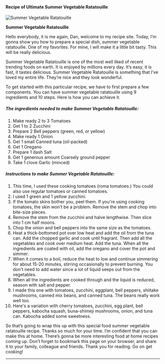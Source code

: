             

#### Recipe of Ultimate Summer Vegetable Ratatouille

![Summer Vegetable Ratatouille](https://img-global.cpcdn.com/recipes/4716356596400128/751x532cq70/summer-vegetable-ratatouille-recipe-main-photo.jpg)

**Summer Vegetable Ratatouille**

Hello everybody, it is me again, Dan, welcome to my recipe site. Today, I’m gonna show you how to prepare a special dish, summer vegetable ratatouille. One of my favorites. For mine, I will make it a little bit tasty. This will be really delicious.

Summer Vegetable Ratatouille is one of the most well liked of recent trending foods on earth. It is enjoyed by millions every day. It’s easy, it is fast, it tastes delicious. Summer Vegetable Ratatouille is something that I’ve loved my entire life. They’re nice and they look wonderful.

To get started with this particular recipe, we have to first prepare a few components. You can have summer vegetable ratatouille using 9 ingredients and 10 steps. Here is how you can achieve it.

##### The ingredients needed to make Summer Vegetable Ratatouille:

1.  Make ready 2 to 3 Tomatoes
2.  Get 1 to 2 Zucchini
3.  Prepare 2 Bell peppers (green, red, or yellow)
4.  Make ready 1 Onion
5.  Get 1 small Canned tuna (oil-packed)
6.  Get 1 Oregano
7.  Prepare 1 dash Salt
8.  Get 1 generous amount Coarsely ground pepper
9.  Take 1 clove Garlic (minced)

##### Instructions to make Summer Vegetable Ratatouille:

1.  This time, I used these cooking tomatoes (roma tomatoes.) You could also use regular tomatoes or canned tomatoes.
2.  I used 1 green and 1 yellow zucchini.
3.  If the tomato skins bother you, peel them. If you're using cooking tomatoes, the skin won't be a problem. Remove the stem and chop into bite-size pieces.
4.  Remove the stem from the zucchini and halve lengthwise. Then slice into 1 cm half moons.
5.  Chop the onion and bell peppers into the same size as the tomatoes.
6.  Heat a thick-bottomed pot over low heat and add the oil from the tuna can. Add the chopped garlic and cook until fragrant. Then add all the vegetables and cook over medium heat. Add the tuna. When all the ingredients are coated with oil, add the oregano and cover the pot and simmer.
7.  When it comes to a boil, reduce the heat to low and continue simmering for about 15-20 minutes, stirring occasionally to prevent burning. You don't need to add water since a lot of liquid seeps out from the vegetables.
8.  When all the ingredients are cooked through and the liquid is reduced, season with salt and pepper.
9.  I made this one with tomatoes, zucchini, eggplant, bell peppers, shiitake mushrooms, canned mix beans, and canned tuna. The beans really work well too.
10.  Here's a variation with cherry tomatoes, zucchini, egg plant, bell peppers, kabocha squash, buna-shimeji mushrooms, onion, and tuna can. Kabocha added some sweetness.

So that’s going to wrap this up with this special food summer vegetable ratatouille recipe. Thanks so much for your time. I’m confident that you can make this at home. There’s gonna be more interesting food at home recipes coming up. Don’t forget to bookmark this page on your browser, and share it to your family, colleague and friends. Thank you for reading. Go on get cooking!

* * *
